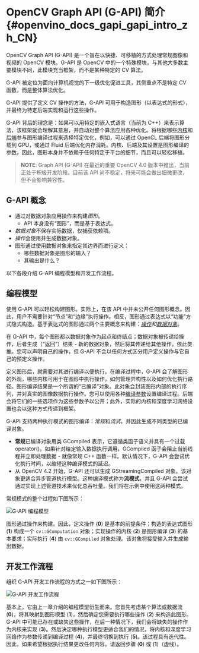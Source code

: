 # OpenCV Graph API (G-API) 简介 {#openvino_docs_gapi_gapi_intro_zh_CN}

<!---
@sphinxdirective

.. toctree::
   :maxdepth: 1
   :hidden:

   openvino_docs_gapi_kernel_api
   openvino_docs_gapi_face_beautification
   openvino_docs_gapi_gapi_face_analytics_pipeline

@endsphinxdirective
--->

OpenCV Graph API (G-API) 是一个旨在以快捷、可移植的方式处理常规图像和视频的 OpenCV 模块。G-API 是 OpenCV 中的一个特殊模块，与其他大多数主要模块不同，此模块充当框架，而不是某种特定的 CV 算法。

G-API 被定位为面向计算机视觉的下一级优化促进工具，其侧重点不是特定 CV 函数，而是整体算法优化。

G-API 提供了定义 CV 操作的方法，G-API 可用于构造图形（以表达式的形式），并最终为特定后端实现和运行这些操作。

G-API 背后的理念是：如果可以用特定的嵌入式语言（当前为 C++）来表示算法，该框架就会理解其意思，并自动对整个算法应用各种优化。将根据哪些[内核](../../gapi/kernel_api.md)和[后端](https://docs.opencv.org/4.5.0/dc/d1c/group__gapi__std__backends.html)参与图形编译过程来选择特定优化，例如，可以通过 OpenCL 后端将图形分载到 GPU，或通过 Fluid 后端优化内存消耗。内核、后端及其设置是图形编译的参数。因此，图形本身并不依赖于任何特定于平台的细节，而且可以轻松移植。

> **NOTE**: Graph API (G-API) 在最近的重要 OpenCV 4.0 版本中推出，当前正处于积极开发阶段。目前该 API 尚不稳定，将来可能会做出细微更改，但不会影响兼容性。

## G-API 概念

* 通过对数据对象应用操作来构建*图形*。
   * API 本身没有“图形”，而是基于表达式。
* *数据对象*不保存实际数据，仅捕获依赖项。
* *操作*会使用并生成数据对象。
* 图形通过使用数据对象来指定其边界而进行定义：
   * 哪些数据对象是图形的输入？
   * 其输出是什么？

以下各段介绍 G-API 编程模型和开发工作流程。

## 编程模型
使用 G-API 可以轻松构建图形。实际上，在该 API 中并未公开任何图形概念。因此，用户不需要针对“节点”和“边缘”执行操作。相反，图形通过表达式以“功能”方式隐式构造。基于表达式的图形通过两个主要概念来构建：*[操作](../../gapi/kernel_api.md)*和*[数据对象](https://docs.opencv.org/4.2.0/db/df1/group__gapi__data__objects.html)*。

在 G-API 中，每个图形都以数据对象作为起点和终结点；数据对象被传递给操作，后者生成（“返回”）结果 - 新的数据对象，然后将其传递给其他操作，依此类推。您可以声明自己的操作，但 G-API 不会以任何方式区分用户定义操作与它自己的预定义操作。

定义图形后，就需要对其进行编译以便执行。在编译过程中，G-API 会了解图形的外观，哪些内核可用于在图形中执行操作，如何管理异构性以及如何优化执行路径。图形编译结果是一个所谓的“已编译”对象。此对象会封装图形内部的执行序列，并对真实的图像数据执行操作。您可以使用各种[编译参数](https://docs.opencv.org/4.5.0/dc/d1c/group__gapi__std__backends.html)设置编译过程。后端会将它们的一些选项作为这些参数予以公开；此外，实际的内核和深度学习网络设置也会以这种方式传递到框架。

G-API 支持两种执行模式的图形编译：*常规*和*流式*，并因此生成不同类型的已编译对象。
* <strong>常规</strong>已编译对象用类 GCompiled 表示，它遵循类函子语义并具有一个过载 operator()。如果针对给定输入数据执行调用，GCompiled 函子会阻止当前线程并立即处理数据 - 就像常规 C++ 函数一样。默认情况下，G-API 会尝试优化执行时间，以缩短这种编译模式的延迟。
* 从 OpenCV 4.2 开始，G-API 还可以生成 GStreamingCompiled 对象。该对象更适合异步管道执行模型。这种编译模式称为**流模式**，并且 G-API 会尝试通过实现上述管道技术来优化总吞吐量。我们将在示例中使用这两种模式。

常规模式的整个过程如下图所示：

![G-API 编程模型](../../img/gapi_programming_model.png)

图形通过操作来构建。因此，定义操作 (**0**) 是基本的前提条件；构造的表达式图形 (**1**) 构成一个 `cv::GComputation` 对象；实现操作的内核 (**2**) 是图形编译 (**3**) 的基本要求；实际执行 (**4**) 由 `cv::GCompiled` 对象处理。该对象将接受输入并生成输出数据。

## 开发工作流程
组织 G-API 开发工作流程的方式之一如下图所示：

![G-API 开发工作流程](../../img/gapi_development_workflow.png)

基本上，它由上一章介绍的编程模型衍生而来。您首先考虑某个算法或数据流 (**0**)，将其映射到图形模型 (**1**)，然后确定您需要执行哪些操作 (**2**) 来构造此图形。G-API 中可能已存在或缺失这些操作，在后一种情况下，我们会将缺失的操作作为内核来实现 (**3**)。然后决定哪种执行模型更适合我们的情况，将内核和深度学习网络作为参数传递到编译过程 (**4**)，并最终切换到执行 (**5**)。该过程具有迭代性。因此，如果希望根据执行结果更改任何内容，请返回步骤 (**0**) 或 (**1**)（虚线）。






